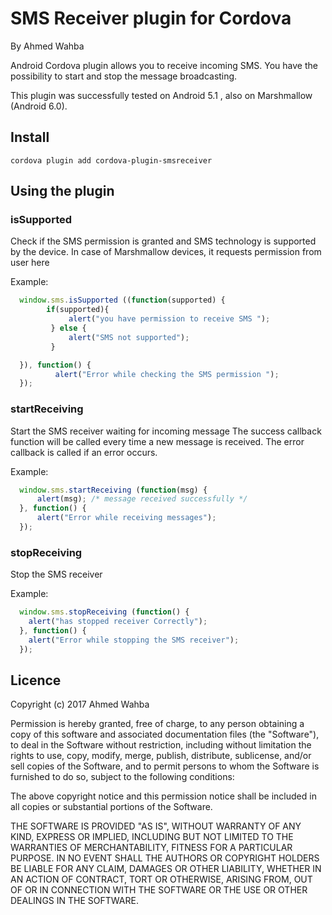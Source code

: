 SMS Receiver plugin for Cordova
===============================
By Ahmed Wahba

Android Cordova plugin allows you to receive incoming SMS. You have the possibility to start and stop the message broadcasting.

This plugin was successfully tested on Android 5.1 , also on Marshmallow (Android 6.0).

## Install  ##

	cordova plugin add cordova-plugin-smsreceiver


## Using the plugin ##

### isSupported ###
Check if the SMS permission is granted and  SMS technology is supported by the device. In case of Marshmallow devices, it requests permission from user here

Example:
```javascript
  window.sms.isSupported ((function(supported) {
        if(supported){
             alert("you have permission to receive SMS ");             
         } else {
             alert("SMS not supported");
         }

  }), function() {
          alert("Error while checking the SMS permission ");
  });     
```

### startReceiving ###
Start the SMS receiver waiting for incoming message
The success callback function will be called every time a new message is received.
The error callback is called if an error occurs.

Example:
```javascript
  window.sms.startReceiving (function(msg) {
      alert(msg); /* message received successfully */
  }, function() {
      alert("Error while receiving messages");
  });
```

### stopReceiving ###
Stop the SMS receiver

Example:
```javascript
  window.sms.stopReceiving (function() {
    alert("has stopped receiver Correctly");
  }, function() {
    alert("Error while stopping the SMS receiver");
  });
```



## Licence ##


Copyright (c) 2017	Ahmed Wahba

Permission is hereby granted, free of charge, to any person obtaining a copy
of this software and associated documentation files (the "Software"), to deal
in the Software without restriction, including without limitation the rights
to use, copy, modify, merge, publish, distribute, sublicense, and/or sell
copies of the Software, and to permit persons to whom the Software is
furnished to do so, subject to the following conditions:

The above copyright notice and this permission notice shall be included in
all copies or substantial portions of the Software.

THE SOFTWARE IS PROVIDED "AS IS", WITHOUT WARRANTY OF ANY KIND, EXPRESS OR
IMPLIED, INCLUDING BUT NOT LIMITED TO THE WARRANTIES OF MERCHANTABILITY,
FITNESS FOR A PARTICULAR PURPOSE. IN NO EVENT SHALL THE
AUTHORS OR COPYRIGHT HOLDERS BE LIABLE FOR ANY CLAIM, DAMAGES OR OTHER
LIABILITY, WHETHER IN AN ACTION OF CONTRACT, TORT OR OTHERWISE, ARISING FROM,
OUT OF OR IN CONNECTION WITH THE SOFTWARE OR THE USE OR OTHER DEALINGS IN
THE SOFTWARE.
